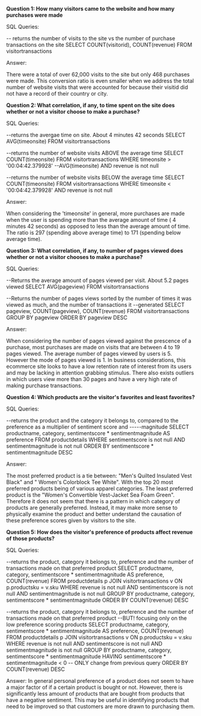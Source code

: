**Question 1: How many visitors came to the website and how many purchases were made**

SQL Queries:

-- returns the number of visits to the site vs the number of purchase transactions on the site
      SELECT COUNT(visitorid), COUNT(revenue)
      FROM visitortransactions
  
Answer: 

There were a total of over 62,000 visits to the site but only 468 purchases were made. This conversion ratio is even smaller when we address the total number of website visits that were accounted for because their visitid did not have a record of their country or city. 


**Question 2: What correlation, if any, to time spent on the site does whether or not a visitor choose to make a purchase?**

SQL Queries:

--returns the avergae time on site. About 4 minutes 42 seconds
      SELECT AVG(timeonsite) 
      FROM visitortransactions

--returns the number of website visits ABOVE the average time
      SELECT COUNT(timeonsite) 
      FROM visitortransactions
      WHERE timeonsite > '00:04:42.379928'        --AVG(timeonsite)
        AND revenue is not null

--returns the number of website visits BELOW the average time
      SELECT COUNT(timeonsite) 
      FROM visitortransactions
      WHERE timeonsite < '00:04:42.379928'
        AND revenue is not null
      
Answer:

When considering the 'timeonsite' in general, more purchases are made when the user is spending more than the average amount of time ( 4 minutes 42 seconds) as opposed to less than the average amount of time. The ratio is 297 (spending above average time) to 171 (spending below average time).


**Question 3: What correlation, if any, to number of pages viewed does whether or not a visitor chooses to make a purchase?**

SQL Queries:

--Returns the average amount of pages viewed per visit. About 5.2 pages viewed
      SELECT AVG(pageview)
      FROM visitortransactions

--Returns the number of pages views sorted by the number of times it was viewed as much, and the number of transactions it --generated
      SELECT pageview, COUNT(pageview), COUNT(revenue)
      FROM visitortransactions
      GROUP BY pageview
      ORDER BY pageview DESC
      
Answer:

When considering the number of pages viewed against the prescence of a purchase, most purchases are made on visits that are between 4 to 19 pages viewed. The average number of pages viewed by users is 5. However the mode of pages viewed is 1. In business considerations, this ecommerce site looks to have a low retention rate of interest from its users and may be lacking in attention grabbing stimulus. There also exists outliers in which users view more than 30 pages and have a very high rate of making purchase transactions.


**Question 4: Which products are the visitor's favorites and least favorites?**

SQL Queries:

--returns the product and the category it belongs to, compared to the preference as a multiplier of sentiment score and -----magnitude
      SELECT productname, category, sentimentscore * sentimentmagnitude AS preference
      FROM productdetails
      WHERE sentimentscore is not null
        AND sentimentmagnitude is not null
      ORDER BY sentimentscore * sentimentmagnitude DESC

Answer:

The most preferred product is a tie between: "Men's Quilted Insulated Vest Black" and " Women's Colorblock Tee White". With the top 20 most preferred products being of various apparel categories. The least preferred product is the "Women's Convertible Vest-Jacket Sea Foam Green". Therefore it does not seem that there is a pattern in which category of products are generally preferred. Instead, it may make more sense to physically examine the product and better understand the causation of these preference scores given by visitors to the site.




**Question 5: How does the visitor's preference of products affect revenue of those products?**

SQL Queries:

--returns the product, category it belongs to, preference and the number of transactions made on that preferred product
      SELECT productname, category, sentimentscore * sentimentmagnitude AS preference, COUNT(revenue)
      FROM productdetails p
      JOIN visitortransactions v ON p.productsku = v.sku 
      WHERE revenue is not null
        AND sentimentscore is not null
        AND sentimentmagnitude is not null
      GROUP BY productname, category, sentimentscore * sentimentmagnitude
      ORDER BY COUNT(revenue) DESC
      
--returns the product, category it belongs to, preference and the number of transactions made on that preferred product
--BUT! focusing only on the low preference scoring products
      SELECT productname, category, sentimentscore * sentimentmagnitude AS preference, COUNT(revenue)
      FROM productdetails p
      JOIN visitortransactions v ON p.productsku = v.sku 
      WHERE revenue is not null
        AND sentimentscore is not null
        AND sentimentmagnitude is not null
      GROUP BY productname, category, sentimentscore * sentimentmagnitude
      HAVING sentimentscore * sentimentmagnitude < 0         -- ONLY change from previous query
      ORDER BY COUNT(revenue) DESC

Answer:
In general personal preference of a product does not seem to have a major factor of if a certain product is bought or not. However, there is significantly less amount of products that are bought from products that have a negative sentiment. This may be useful in identifying products that need to be improved so that customers are more drawn to purchasing them.
